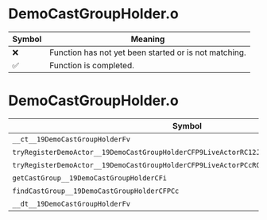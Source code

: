 # DemoCastGroupHolder.o
| Symbol | Meaning 
| ------------- | ------------- 
| :x: | Function has not yet been started or is not matching. 
| :white_check_mark: | Function is completed. 


# DemoCastGroupHolder.o
| Symbol | Decompiled? |
| ------------- | ------------- |
| `__ct__19DemoCastGroupHolderFv` | :white_check_mark: |
| `tryRegisterDemoActor__19DemoCastGroupHolderCFP9LiveActorRC12JMapInfoIterRC10JMapIdInfo` | :white_check_mark: |
| `tryRegisterDemoActor__19DemoCastGroupHolderCFP9LiveActorPCcRC12JMapInfoIter` | :white_check_mark: |
| `getCastGroup__19DemoCastGroupHolderCFi` | :white_check_mark: |
| `findCastGroup__19DemoCastGroupHolderCFPCc` | :white_check_mark: |
| `__dt__19DemoCastGroupHolderFv` | :white_check_mark: |
